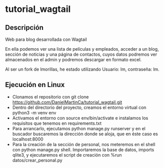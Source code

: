 # tutorial_wagtail
## Descripción
Web para blog desarrollada con Wagtail

En ella podemos ver una lista de películas y empleados, acceder a un blog, sección de noticias y una página de contactos, cuyos datos podremos ver almacenados en el admin y podremos descargar en formato excel.

Al ser un fork de lmorillas, he estado utilizando Usuario: lm, contraseña: lm.


## Ejecución en Linux
- Clonamos el repositorio con git clone https://github.com/DanielMartinCa/tutorial_wagtail.git
- Dentro del directorio del proyecto, creamos el entorno virtual con python3 -m venv env
- Activamos el entorno con source env/bin/activate e instalamos los requisitos que tenemos en requirements.txt
- Para arrancarlo, ejecutamos python manage.py runserver y en el buscador buscaremos la dirección donde se      aloja, que en éste caso es localhost:8000
- Para la creación de la sección de personal, nos meteremos en el shell con python manage.py shell. Importaremos la base de datos, imports qlite3, y ejecutaremos el script de creación con %run datos/crear_personal.py
